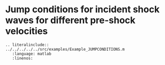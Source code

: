 # Jump conditions for incident shock waves for different pre-shock velocities

```{eval-rst}
.. literalinclude:: ../../../../../src/examples/Example_JUMPCONDITIONS.m
   :language: matlab
   :linenos:
```
